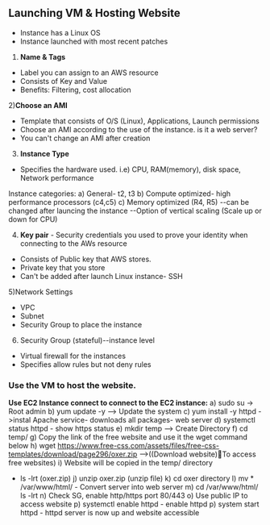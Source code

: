 ## Launching VM & Hosting Website
- Instance has a Linux OS
- Instance launched with most recent patches

1) **Name & Tags**
- Label you can assign to an AWS resource
- Consists of Key and Value
- Benefits: Filtering, cost allocation

2)**Choose an AMI**
- Template that consists of O/S (Linux), Applications, Launch permissions
- Choose an AMI according to the use of the instance. is it a web server?
- You can't change an AMI after creation

3) **Instance Type**
- Specifies the hardware used. i.e) CPU, RAM(memory), disk space, Network performance

Instance categories: 
a) General- t2, t3
b) Compute optimized- high performance processors (c4,c5)
c) Memory optimized (R4, R5)
--can be changed after launcing the instance
--Option of vertical scaling (Scale up or down for CPU)

4) **Key pair** - Security credentials you used to prove your identity when connecting to the AWs resource
- Consists of Public key that AWS stores.
- Private key that you store
- Can't be added after launch
Linux instance- SSH

5)Network Settings
- VPC
- Subnet
- Security Group to place the instance

6) Security Group (stateful)--instance level
- Virtual firewall for the instances
- Specifies allow rules but not deny rules

### Use the VM to host the website.
**Use EC2 Instance connect to connect to the EC2 instance:**
a) sudo su -> Root admin
b) yum update -y --> Update the system
c) yum install -y httpd ->instal Apache service- downloads all packages- web server
d) systemctl status httpd - show https status
e) mkdir temp --> Create Directory
f) cd temp/
g) Copy the link of the free website and use it the wget command below
h) wget https://www.free-css.com/assets/files/free-css-templates/download/page296/oxer.zip -->((Download website)To access free websites)
i) Website will be copied in the temp/ directory
- ls -lrt (oxer.zip)
j) unzip oxer.zip (unzip file)
k) cd oxer directory
l) mv * /var/www/html/ -  Convert server into web server
m) cd /var/www/html/
ls -lrt
n) Check SG, enable http/https port 80/443
o) Use public IP to access website
p) systemctl enable httpd - enable httpd
p) system start httpd - httpd server is now up and website accessible 
